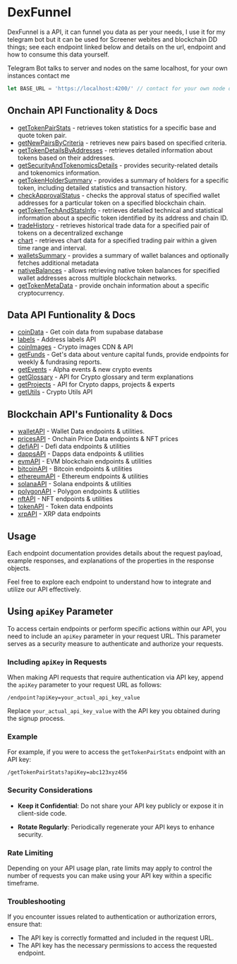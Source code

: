 # DexFunnel

DexFunnel is a API, it can funnel you data as per your needs, I use it for my telegram bot but it can be used for Screener webites and blockchain DD things; see each endpoint linked below and details on the url, endpoint and how to consume this data yourself. 

Telegram Bot talks to server and nodes on the same localhost, for your own instances contact me

```javascript
let BASE_URL = 'https://localhost:4200/' // contact for your own node or the prod url
```

## Onchain API Functionality & Docs 
- [getTokenPairStats](docs/getTokenPairStats.md) - retrieves token statistics for a specific base and quote token pair.
- [getNewPairsByCriteria](docs/getNewPairsByCriteria.md) - retrieves new pairs based on specified criteria.
- [getTokenDetailsByAddresses](docs/getTokenDetailsByAddresses-ETH.md) - retrieves detailed information about tokens based on their addresses.
- [getSecurityAndTokenomicsDetails](docs/getSecurityAndTokenomicsDetails-ETH.md) - provides security-related details and tokenomics information.
- [getTokenHolderSummary](docs/getTokenHolderSummary.md) - provides a summary of holders for a specific token, including detailed statistics and transaction history.
- [checkApprovalStatus](docs/checkApprovalStatus.md) - checks the approval status of specified wallet addresses for a particular token on a specified blockchain chain.
- [getTokenTechAndStatsInfo](docs/getTokenTechAndStatsInfo.md) - retrieves detailed technical and statistical information about a specific token identified by its address and chain ID.
- [tradeHistory](docs/tradeHistory.md) - retrieves historical trade data for a specified pair of tokens on a decentralized exchange
- [chart](docs/chart.md) - retrieves chart data for a specified trading pair within a given time range and interval.
- [walletsSummary](docs/walletsSummary.md) - provides a summary of wallet balances and optionally fetches additional metadata
- [nativeBalances](docs/nativeBalances.md) - allows retrieving native token balances for specified wallet addresses across multiple blockchain networks.
- [getTokenMetaData](docs/getTokenMetaData.md) - provide onchain information about a specific cryptocurrency. 

## Data API Funtionality & Docs
- [coinData](docs/coinData.md) - Get coin data from supabase database
- [labels](docs/labels.md) - Address labels API
- [coinImages](docs/getImages.md) - Crypto images CDN & API
- [getFunds](docs/getFunds.md) - Get's data about venture capital funds, provide endpoints for weekly & fundrasing reports. 
- [getEvents](docs/getEvents.md) - Alpha events & new crypto events
- [getGlossary](docs/getGlossary.md) - API for Crypto glossary and term explanations
- [getProjects](docs/getProjects.md) - API for Crypto dapps, projects & experts 
- [getUtils](docs/getUtils.md) - Crypto Utils API

## Blockchain API's Funtionality & Docs
- [walletAPI](docs/walletAPI.md) - Wallet Data endpoints & utilities. 
- [pricesAPI](docs/pricesAPI.md) - Onchain Price Data endpoints & NFT prices
- [defiAPI](docs/defiAPI.md) - Defi data endpoints & utilities
- [dappsAPI](docs/dappsAPI.md) - Dapps data endpoints & utilities
- [evmAPI](docs/evmAPI.md) - EVM blockchain endpoints & utilities
- [bitcoinAPI](docs/bitcoinAPI.md) - Bitcoin endpoints & utilities
- [ethereumAPI](docs/ethereumAPI.md) - Ethereum endpoints & utilities
- [solanaAPI](docs/solanaAPI.md) - Solana endpoints & utilities
- [polygonAPI](docs/polygonAPI.md) - Polygon endpoints & utilities
- [nftAPI](docs/nftAPI.md) - NFT endpoints & utilities
- [tokenAPI](docs/tokenAPI.md) - Token data endpoints
- [xrpAPI](docs/xrpAPI.md) - XRP data endpoints

## Usage

Each endpoint documentation provides details about the request payload, example responses, and explanations of the properties in the response objects.

Feel free to explore each endpoint to understand how to integrate and utilize our API effectively.

## Using `apiKey` Parameter

To access certain endpoints or perform specific actions within our API, you need to include an `apiKey` parameter in your request URL. This parameter serves as a security measure to authenticate and authorize your requests.

### Including `apiKey` in Requests

When making API requests that require authentication via API key, append the `apiKey` parameter to your request URL as follows:

```
/endpoint?apiKey=your_actual_api_key_value
```

Replace `your_actual_api_key_value` with the API key you obtained during the signup process.

### Example

For example, if you were to access the `getTokenPairStats` endpoint with an API key:

```
/getTokenPairStats?apiKey=abc123xyz456
```

### Security Considerations

- **Keep it Confidential**: Do not share your API key publicly or expose it in client-side code.
  
- **Rotate Regularly**: Periodically regenerate your API keys to enhance security.

### Rate Limiting

Depending on your API usage plan, rate limits may apply to control the number of requests you can make using your API key within a specific timeframe.

### Troubleshooting

If you encounter issues related to authentication or authorization errors, ensure that:

- The API key is correctly formatted and included in the request URL.
- The API key has the necessary permissions to access the requested endpoint.
